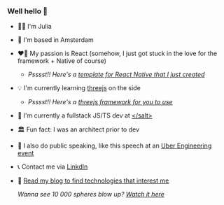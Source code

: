 ### Well hello 👋



- 👩‍💻 I'm Julia
- 📍 I'm based in Amsterdam
- ❤️‍🔥 My passion is React (somehow, I just got stuck in the love for the framework + Native of course)
  - *Psssst!! Here's a <a href="https://github.com/Tokels/react-native-template" target="_blank">template for React Native that I just created<a/>*
- 💡 I'm currently learning <a href="https://threejs.org/" target="_blank">threejs</a> on the side
  - *Psssst!! Here's a <a href="https://github.com/zerodeleo/framework-threejs" target="_blank">threejs framework for you to use<a/>*
- 🏢 I'm currently a fullstack JS/TS dev at <a target="_blank" href="https://www.salt.study/our-hubs/amsterdam">\<\/salt\></a>
- 🏛️ Fun fact: I was an architect prior to dev
- 🎤 I also do public speaking, like this speech at an <a href="https://www.youtube.com/watch?v=9eZnXZx77Ac" target="_blank">Uber Engineering event</a>
- 📞 Contact me via <a href="https://www.linkedin.com/in/juliastjerna/" target="_blank">LinkdIn</a>
- 📖 <a href="https://juliastjerna.vercel.app/" target="_blank">Read my blog to find technologies that interest me</a>

  *Wanna see 10 000 spheres blow up? <a href="https://threejs-big-bang.netlify.app/" target="_blank">Watch it here</a>*

